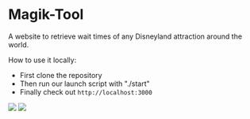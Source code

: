 # Magik-Tool
A website to retrieve wait times of any Disneyland attraction around the world.

How to use it locally: 
- First clone the repository
- Then run our launch script with "./start"
- Finally check out `http://localhost:3000`

<img src="https://cloud.githubusercontent.com/assets/15229355/25268549/67ce0c76-2679-11e7-822b-bc6a8b7a1583.png">

<img src="https://cloud.githubusercontent.com/assets/15229355/25268551/6db861ea-2679-11e7-87d2-36d451a02117.png">

